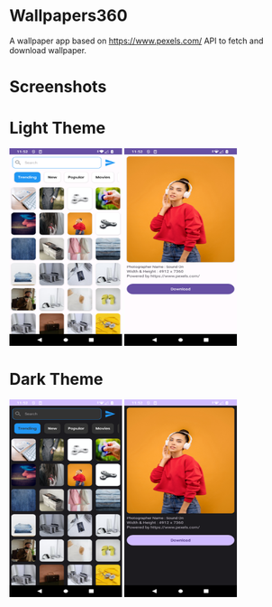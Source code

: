 # Wallpapers360
A wallpaper app based on https://www.pexels.com/ API to fetch and download wallpaper.

# Screenshots

# Light Theme
<img width="200" height="350" src="screenshots/Screenshot_20231013-115211.png" alt="Image" >  <img width="200" height="350" src="screenshots/Screenshot_20231013-115236.png" alt="Image" >

# Dark Theme
<img width="200" height="350" src="screenshots/Screenshot_20231013-115222.png" alt="Image" >  <img width="200" height="350" src="screenshots/Screenshot_20231013-115228.png" alt="Image" >

